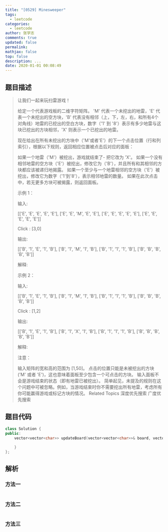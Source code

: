 ```yaml
---
title: "[0529] Minesweeper"
tags:
  - leetcode
categories:
  - leetcode
author: 张学志
comments: true
updated: false
permalink:
mathjax: false
top: false
description: ...
date: 2020-01-01 00:08:49
---
```


## 题目描述

> 让我们一起来玩扫雷游戏！ 
> 
> 给定一个代表游戏板的二维字符矩阵。 'M' 代表一个未挖出的地雷，'E' 代表一个未挖出的空方块，'B' 代表没有相邻（上，下，左，右，和所有4个对角线）地雷的已挖出的空白方块，数字（'1' 到 '8'）表示有多少地雷与这块已挖出的方块相邻，'X' 则表示一个已挖出的地雷。 
> 
> 现在给出在所有未挖出的方块中（'M'或者'E'）的下一个点击位置（行和列索引），根据以下规则，返回相应位置被点击后对应的面板： 
> 
> 
> 如果一个地雷（'M'）被挖出，游戏就结束了- 把它改为 'X'。 
> 如果一个没有相邻地雷的空方块（'E'）被挖出，修改它为（'B'），并且所有和其相邻的方块都应该被递归地揭露。 
> 如果一个至少与一个地雷相邻的空方块（'E'）被挖出，修改它为数字（'1'到'8'），表示相邻地雷的数量。 
> 如果在此次点击中，若无更多方块可被揭露，则返回面板。 
> 
> 
> 
> 
> 示例 1： 
> 
> 输入: 
> 
> [['E', 'E', 'E', 'E', 'E'],
> ['E', 'E', 'M', 'E', 'E'],
> ['E', 'E', 'E', 'E', 'E'],
> ['E', 'E', 'E', 'E', 'E']]
> 
> Click : [3,0]
> 
> 输出: 
> 
> [['B', '1', 'E', '1', 'B'],
> ['B', '1', 'M', '1', 'B'],
> ['B', '1', '1', '1', 'B'],
> ['B', 'B', 'B', 'B', 'B']]
> 
> 解释:
> 
> 
> 
> 示例 2： 
> 
> 输入: 
> 
> [['B', '1', 'E', '1', 'B'],
> ['B', '1', 'M', '1', 'B'],
> ['B', '1', '1', '1', 'B'],
> ['B', 'B', 'B', 'B', 'B']]
> 
> Click : [1,2]
> 
> 输出: 
> 
> [['B', '1', 'E', '1', 'B'],
> ['B', '1', 'X', '1', 'B'],
> ['B', '1', '1', '1', 'B'],
> ['B', 'B', 'B', 'B', 'B']]
> 
> 解释:
> 
> 
> 
> 
> 
> 注意： 
> 
> 
> 输入矩阵的宽和高的范围为 [1,50]。 
> 点击的位置只能是未被挖出的方块 ('M' 或者 'E')，这也意味着面板至少包含一个可点击的方块。 
> 输入面板不会是游戏结束的状态（即有地雷已被挖出）。 
> 简单起见，未提及的规则在这个问题中可被忽略。例如，当游戏结束时你不需要挖出所有地雷，考虑所有你可能赢得游戏或标记方块的情况。 
> Related Topics 深度优先搜索 广度优先搜索

## 题目代码

```cpp
class Solution {
public:
    vector<vector<char>> updateBoard(vector<vector<char>>& board, vector<int>& click) {
        
    }
};
```

## 解析

### 方法一

```cpp

```

### 方法二

```cpp

```

### 方法三

```cpp

```


